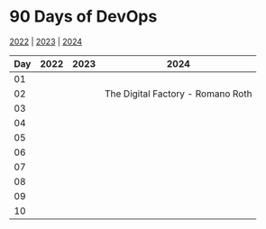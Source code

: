 # 90 Days of DevOps

[2022](https://github.com/MichaelCade/90DaysOfDevOps/blob/main/2022.md) | 
[2023](https://github.com/MichaelCade/90DaysOfDevOps/blob/main/2023.md) | 
[2024](https://github.com/MichaelCade/90DaysOfDevOps/blob/main/2024.md)

| Day | 2022 | 2023 | 2024 |
| ----- | ----- | ----- | ----- |
| 01 | | | |
| 02 | | | The Digital Factory - Romano Roth |
| 03 | | | |
| 04 | | | |
| 05 | | | |
| 06 | | | |
| 07 | | | |
| 08 | | | |
| 09 | | | |
| 10 | | | |
